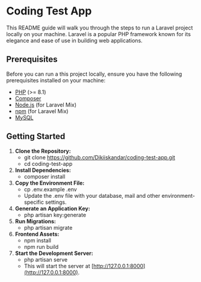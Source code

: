 # Coding Test App
This README guide will walk you through the steps to run a Laravel project locally on your machine. Laravel is a popular PHP framework known for its elegance and ease of use in building web applications.

## Prerequisites
Before you can run a this project locally, ensure you have the following prerequisites installed on your machine:

- [PHP](https://www.php.net/) (>= 8.1)
- [Composer](https://getcomposer.org/)
- [Node.js](https://nodejs.org/) (for Laravel Mix)
- [npm](https://www.npmjs.com/) (for Laravel Mix)
- [MySQL](https://www.mysql.com/)

## Getting Started

1.  **Clone the Repository:**
    - git clone https://github.com/Dikiiskandar/coding-test-app.git
    - cd coding-test-app
2.  **Install Dependencies:**
    - composer install
3.  **Copy the Environment File:**
    - cp .env.example .env
    - Update the .env file with your database, mail and other environment-specific settings.
4.  **Generate an Application Key:**
    - php artisan key:generate
5.  **Run Migrations:**
    - php artisan migrate
6.  **Frontend Assets:**
    - npm install 
    - npm run build
7.  **Start the Development Server:**
    - php artisan serve
    - This will start the server at [http://127.0.0.1:8000](http://127.0.0.1:8000).